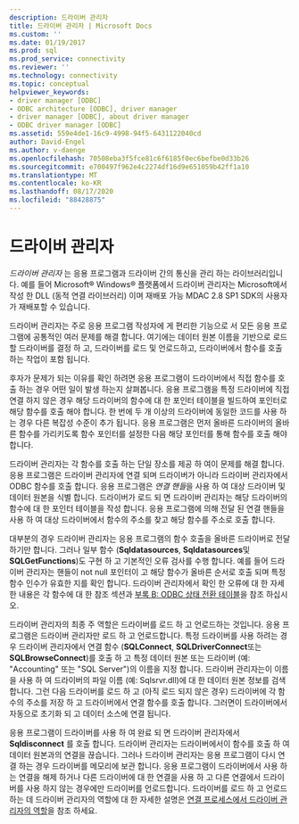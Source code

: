 ```yaml
---
description: 드라이버 관리자
title: 드라이버 관리자 | Microsoft Docs
ms.custom: ''
ms.date: 01/19/2017
ms.prod: sql
ms.prod_service: connectivity
ms.reviewer: ''
ms.technology: connectivity
ms.topic: conceptual
helpviewer_keywords:
- driver manager [ODBC]
- ODBC architecture [ODBC], driver manager
- driver manager [ODBC], about driver manager
- ODBC driver manager [ODBC]
ms.assetid: 559e4de1-16c9-4998-94f5-6431122040cd
author: David-Engel
ms.author: v-daenge
ms.openlocfilehash: 70508eba3f5fce81c6f6185f0ec6befbe0d33b26
ms.sourcegitcommit: e700497f962e4c2274df16d9e651059b42ff1a10
ms.translationtype: MT
ms.contentlocale: ko-KR
ms.lasthandoff: 08/17/2020
ms.locfileid: "88428875"
---
```

# <a name="the-driver-manager"></a>드라이버 관리자
*드라이버 관리자* 는 응용 프로그램과 드라이버 간의 통신을 관리 하는 라이브러리입니다. 예를 들어 Microsoft® Windows® 플랫폼에서 드라이버 관리자는 Microsoft에서 작성 한 DLL (동적 연결 라이브러리) 이며 재배포 가능 MDAC 2.8 SP1 SDK의 사용자가 재배포할 수 있습니다.  
  
 드라이버 관리자는 주로 응용 프로그램 작성자에 게 편리한 기능으로 서 모든 응용 프로그램에 공통적인 여러 문제를 해결 합니다. 여기에는 데이터 원본 이름을 기반으로 로드할 드라이버를 결정 하 고, 드라이버를 로드 및 언로드하고, 드라이버에서 함수를 호출 하는 작업이 포함 됩니다.  
  
 후자가 문제가 되는 이유를 확인 하려면 응용 프로그램이 드라이버에서 직접 함수를 호출 하는 경우 어떤 일이 발생 하는지 살펴봅니다. 응용 프로그램을 특정 드라이버에 직접 연결 하지 않은 경우 해당 드라이버의 함수에 대 한 포인터 테이블을 빌드하여 포인터로 해당 함수를 호출 해야 합니다. 한 번에 두 개 이상의 드라이버에 동일한 코드를 사용 하는 경우 다른 복잡성 수준이 추가 됩니다. 응용 프로그램은 먼저 올바른 드라이버의 올바른 함수를 가리키도록 함수 포인터를 설정한 다음 해당 포인터를 통해 함수를 호출 해야 합니다.  
  
 드라이버 관리자는 각 함수를 호출 하는 단일 장소를 제공 하 여이 문제를 해결 합니다. 응용 프로그램은 드라이버 관리자에 연결 되며 드라이버가 아니라 드라이버 관리자에서 ODBC 함수를 호출 합니다. 응용 프로그램은 *연결 핸들*을 사용 하 여 대상 드라이버 및 데이터 원본을 식별 합니다. 드라이버가 로드 되 면 드라이버 관리자는 해당 드라이버의 함수에 대 한 포인터 테이블을 작성 합니다. 응용 프로그램에 의해 전달 된 연결 핸들을 사용 하 여 대상 드라이버에서 함수의 주소를 찾고 해당 함수를 주소로 호출 합니다.  
  
 대부분의 경우 드라이버 관리자는 응용 프로그램의 함수 호출을 올바른 드라이버로 전달 하기만 합니다. 그러나 일부 함수 (**Sqldatasources**, **Sqldatasources**및 **SQLGetFunctions**)도 구현 하 고 기본적인 오류 검사를 수행 합니다. 예를 들어 드라이버 관리자는 핸들이 not null 포인터이 고 해당 함수가 올바른 순서로 호출 되며 특정 함수 인수가 유효한 지를 확인 합니다. 드라이버 관리자에서 확인 한 오류에 대 한 자세한 내용은 각 함수에 대 한 참조 섹션과 [부록 B: ODBC 상태 전환 테이블](../../odbc/reference/appendixes/appendix-b-odbc-state-transition-tables.md)을 참조 하십시오.  
  
 드라이버 관리자의 최종 주 역할은 드라이버를 로드 하 고 언로드하는 것입니다. 응용 프로그램은 드라이버 관리자만 로드 하 고 언로드합니다. 특정 드라이버를 사용 하려는 경우 드라이버 관리자에서 연결 함수 (**SQLConnect**, **SQLDriverConnect**또는 **SQLBrowseConnect**)를 호출 하 고 특정 데이터 원본 또는 드라이버 (예: "Accounting" 또는 "SQL Server")의 이름을 지정 합니다. 드라이버 관리자는이 이름을 사용 하 여 드라이버의 파일 이름 (예: Sqlsrvr.dll)에 대 한 데이터 원본 정보를 검색 합니다. 그런 다음 드라이버를 로드 하 고 (아직 로드 되지 않은 경우) 드라이버에 각 함수의 주소를 저장 하 고 드라이버에서 연결 함수를 호출 합니다. 그러면이 드라이버에서 자동으로 초기화 되 고 데이터 소스에 연결 됩니다.  
  
 응용 프로그램이 드라이버를 사용 하 여 완료 되 면 드라이버 관리자에서 **Sqldisconnect** 를 호출 합니다. 드라이버 관리자는 드라이버에서이 함수를 호출 하 여 데이터 원본과의 연결을 끊습니다. 그러나 드라이버 관리자는 응용 프로그램이 다시 연결 하는 경우 드라이버를 메모리에 보관 합니다. 응용 프로그램이 드라이버에서 사용 하는 연결을 해제 하거나 다른 드라이버에 대 한 연결을 사용 하 고 다른 연결에서 드라이버를 사용 하지 않는 경우에만 드라이버를 언로드합니다. 드라이버를 로드 하 고 언로드하는 데 드라이버 관리자의 역할에 대 한 자세한 설명은 [연결 프로세스에서 드라이버 관리자의 역할](../../odbc/reference/develop-app/driver-manager-s-role-in-the-connection-process.md)을 참조 하세요.
